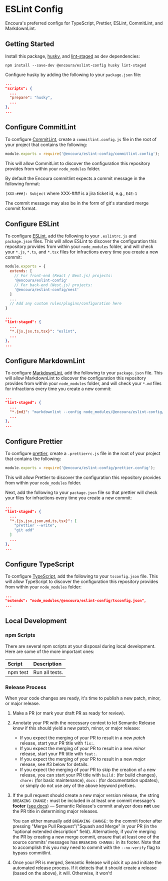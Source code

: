 # ESLint Config

Encoura's preferred configs for TypeScript, Prettier, ESLint, CommitLint, and
MarkdownLint.

## Getting Started

Install this package, [husky](https://github.com/typicode/husky), and
[lint-staged](https://github.com/okonet/lint-staged) as dev dependencies:

```shell
npm install --save-dev @encoura/eslint-config husky lint-staged
```

Configure husky by adding the following to your `package.json` file:

```json
...
"scripts": {
  ...
  "prepare": "husky",
  ...
},
...
```

## Configure CommitLint

To configure [CommitLint](https://github.com/marionebl/commitlint), create a
`commitlint.config.js` file in the root of your project that contains the
following:

```js
module.exports = require('@encoura/eslint-config/commitlint.config');
```

This will allow CommitLint to discover the configuration this repository
provides from within your `node_modules` folder.

By default the Encoura commitlint expects a commit message in the following format:

`[XXX-###]: Subject` where XXX-### is a jira ticket id, e.g., `E4E-1`

The commit message may also be in the form of git's standard merge commit format.

## Configure ESLint

To configure [ESLint](https://eslint.org/), add the following to your
`.eslintrc.js` and `package.json` files. This will allow ESLint to discover the
configuration this repository provides from within your `node_modules` folder,
and will check your `*.js`, `*.ts`, and `*.tsx` files for infractions every
time you create a new commit:

```js
module.exports = {
  extends: [
    // For front-end (React / Next.js) projects:
    '@encoura/eslint-config'
    // For back-end (Nest.js) projects:
    '@encoura/eslint-config/nest'
  ]
  ...
  // Add any custom rules/plugins/configuration here
}
```

```json
...
"lint-staged": {
  ...
  "*.{js,jsx,ts,tsx}": "eslint",
  ...
},
...
```

## Configure MarkdownLint

To configure [MarkdownLint](https://github.com/DavidAnson/markdownlint), add the
following to your `package.json` file. This will allow MarkdownLint to discover
the configuration this repository provides from within your `node_modules`
folder, and will check your `*.md` files for infractions every time you create
a new commit:

```json
...
"lint-staged": {
  ...
  "*.{md}": "markdownlint --config node_modules/@encoura/eslint-config/markdownlint.config.json",
  ...
},
...
```

## Configure Prettier

To configure [prettier](https://prettier.io/), create a `.prettierrc.js`
file in the root of your project that contains the following:

```js
module.exports = require('@encoura/eslint-config/prettier.config');
```

This will allow Prettier to discover the configuration this repository
provides from within your `node_modules` folder.

Next, add the following to your `package.json` file so that prettier will check
your files for infractions every time you create a new commit:

```json
...
"lint-staged": {
  ...
  "*.{js,jsx,json,md,ts,tsx}": [
    "prettier --write",
    "git add"
  ]
  ...
},
...
```

## Configure TypeScript

To configure [TypeScript](https://www.typescriptlang.org/), add the following
to your `tsconfig.json` file. This will allow TypeScript to discover the
configuration this repository provides from within your `node_modules` folder:

```json
...
"extends": "node_modules/@encoura/eslint-config/tsconfig.json",
...
```

## Local Development

### npm Scripts

There are several npm scripts at your disposal during local development.
Here are some of the more important ones:

| Script   | Description    |
| :------- | :------------- |
| npm test | Run all tests. |

### Release Process

When your code changes are ready, it's time to publish a new patch, minor, or
major release.

1. Make a PR (or mark your draft PR as ready for review).

2. Annotate your PR with the necessary context to let Semantic Release know if
   this should yield a new patch, minor, or major release:

   - If you expect the merging of your PR to result in a new _patch_ release,
     start your PR title with `fix:`.
   - If you expect the merging of your PR to result in a new _minor_ release,
     start your PR title with `feat:`.
   - If you expect the merging of your PR to result in a new _major_ release,
     see #3 below for details.
   - If you expect the merging of your PR to skip the creation of a new release,
     you can start your PR title with `build:` (for build changes),
     `chore:` (for basic maintenance), `docs:` (for documentation updates),
     or simply do not use any of the above keyword prefixes.

3. If the pull request should create a new major version release, the string
   `BREAKING CHANGE:` must be included in at least one commit message's
   **footer** ([see docs](https://semantic-release.gitbook.io/semantic-release#commit-message-format))
   — Semantic Release's commit analyzer does **not** use the PR title in
   determining major releases.

   You can either manually add `BREAKING CHANGE:` to the commit footer
   after pressing "Merge Pull Request"/"Squash and Merge" in your PR (in the
   "optional extended description" field). Alternatively, if you're merging the
   PR by creating a new merge commit, ensure that at least one of the source
   commits' messages has `BREAKING CHANGE:` in its footer. Note that to
   accomplish this you may need to commit with the `--no-verify` flag to bypass
   commitlint.

4. Once your PR is merged, Semantic Release will pick it up and initiate the
   automated release process. If it detects that it should create a release
   (based on the above), it will. Otherwise, it won't!
